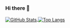 ### Hi there 👋

<a href="https://github.com/ChenyangLEI">
  <img align="center" alt="GitHub Stats" src="https://github-readme-stats.vercel.app/api?username=ChenyangLEI&theme=algolia&show_icons=true&include_all_commits=true" />
</a>
<a href="https://github.com/ChenyangLEI">
  <img align="center" alt="Top Langs" src="https://github-readme-stats.vercel.app/api/top-langs/?username=ChenyangLEI&theme=algolia&layout=compact" />
</a>



<!--
**ChenyangLEI/ChenyangLEI** is a ✨ _special_ ✨ repository because its `README.md` (this file) appears on your GitHub profile.

Here are some ideas to get you started:

- 🔭 I’m currently working on ...
- 🌱 I’m currently learning ...
- 👯 I’m looking to collaborate on ...
- 🤔 I’m looking for help with ...
- 💬 Ask me about ...
- 📫 How to reach me: ...
- 😄 Pronouns: ...
- ⚡ Fun fact: ...
-->
